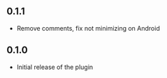 ## 0.1.1

* Remove comments, fix not minimizing on Android

## 0.1.0

* Initial release of the plugin
